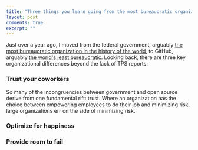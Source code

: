 ```yaml
---
title: "Three things you learn going from the most bureaucratic organization in the world to the least"
layout: post
comments: true
excerpt: ""
---
```


Just over a year ago, I moved from the federal government, arguably [the most bureaucratic organization in the history of the world](http://www.washingtonpost.com/sf/national/2014/03/22/sinkhole-of-bureaucracy/), to GitHub, arguably [the world's least bureaucratic](http://www.fastcolabs.com/3020181/open-company/inside-githubs-super-lean-management-strategy-and-how-it-drives-innovation). Looking back, there are three key organizational differences beyond the lack of TPS reports:

### Trust your coworkers

So many of the incongruencies between government and open source derive from one fundamental rift: trust. Where an organization has the choice between empowering employees to do their job and minimizing risk, large organizations err on the side of minimizing risk.

### Optimize for happiness

### Provide room to fail
